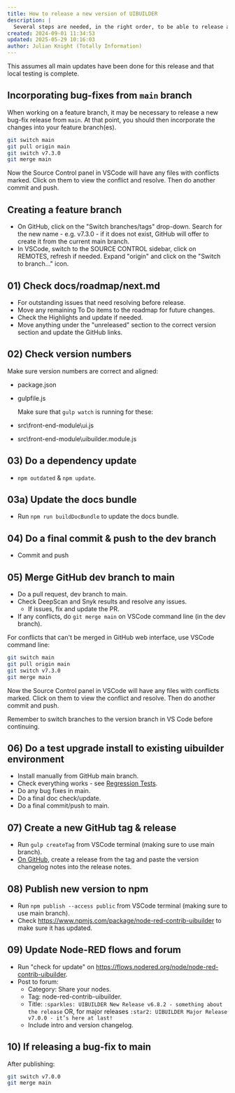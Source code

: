 ```yaml
---
title: How to release a new version of UIBUILDER
description: |
  Several steps are needed, in the right order, to be able to release a new version.
created: 2024-09-01 11:34:53
updated: 2025-05-29 10:16:03
author: Julian Knight (Totally Information)
---
```


This assumes all main updates have been done for this release and that local testing is complete.

## Incorporating bug-fixes from `main` branch

When working on a feature branch, it may be necessary to release a new bug-fix release from `main`. At that point, you should then incorporate the changes into your feature branch(es).

```bash
git switch main
git pull origin main
git switch v7.3.0
git merge main
```
Now the Source Control panel in VSCode will have any files with conflicts marked. Click on them to view the conflict and resolve. Then do another commit and push.

## Creating a feature branch

* On GitHub, click on the "Switch branches/tags" drop-down. Search for the new name - e.g. v7.3.0 - if it does not exist, GitHub will offer to create it from the current main branch.
* In VSCode, switch to the SOURCE CONTROL sidebar, click on REMOTES, refresh if needed. Expand "origin" and click on the "Switch to branch..." icon.

## 01) Check docs/roadmap/next.md

* For outstanding issues that need resolving before release.
* Move any remaining To Do items to the roadmap for future changes.
* Check the Highlights and update if needed.
* Move anything under the "unreleased" section to the correct version section and update the GitHub links.

## 02) Check version numbers

Make sure version numbers are correct and aligned:

* package.json
* gulpfile.js
  
  Make sure that `gulp watch` is running for these:

* src\front-end-module\ui.js
* src\front-end-module\uibuilder.module.js

## 03) Do a dependency update

* `npm outdated` & `npm update`.

## 03a) Update the docs bundle

* Run `npm run buildDocBundle` to update the docs bundle.

## 04) Do a final commit & push to the dev branch

* Commit and push

## 05) Merge GitHub dev branch to main

* Do a pull request, dev branch to main.
* Check DeepScan and Snyk results and resolve any issues.
  * If issues, fix and update the PR.
* If any conflicts, do `git merge main` on VSCode command line (in the dev branch).

For conflicts that can't be merged in GitHub web interface, use VSCode command line:

```bash
git switch main
git pull origin main
git switch v7.3.0
git merge main
```
Now the Source Control panel in VSCode will have any files with conflicts marked. Click on them to view the conflict and resolve. Then do another commit and push.

Remember to switch branches to the version branch in VS Code before continuing.

## 06) Do a test upgrade install to existing uibuilder environment

* Install manually from GitHub main branch.
* Check everything works - see [Regression Tests](dev/regression-tests.md).
* Do any bug fixes in main.
* Do a final doc check/update.
* Do a final commit/push to main.

## 07) Create a new GitHub tag & release

* Run `gulp createTag` from VSCode terminal (making sure to use main branch).
* [On GitHub](https://github.com/TotallyInformation/node-red-contrib-uibuilder/tags), create a release from the tag and paste the version changelog notes into the release notes.

## 08) Publish new version to npm

* Run `npm publish --access public` from VSCode terminal (making sure to use main branch).
* Check https://www.npmjs.com/package/node-red-contrib-uibuilder to make sure it has updated.

## 09) Update Node-RED flows and forum

* Run "check for update" on https://flows.nodered.org/node/node-red-contrib-uibuilder.
* Post to forum:
  * Category: Share your nodes.
  * Tag: node-red-contrib-uibuilder.
  * Title: `:sparkles: UIBUILDER New Release v6.8.2 - something about the release` OR, for major releases `:star2: UIBUILDER Major Release v7.0.0 - it’s here at last!`
  * Include intro and version changelog.

## 10) If releasing a bug-fix to main

After publishing:

```bash
git switch v7.0.0
git merge main
```
